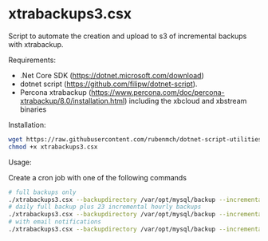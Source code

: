 # xtrabackups3.csx

Script to automate the creation and upload to s3 of incremental backups with xtrabackup.

Requirements:

- .Net Core SDK (https://dotnet.microsoft.com/download)
- dotnet script (https://github.com/filipw/dotnet-script).
- Percona xtrabackup (https://www.percona.com/doc/percona-xtrabackup/8.0/installation.html) including the xbcloud and xbstream binaries

Installation: 

```bash
wget https://raw.githubusercontent.com/rubenmch/dotnet-script-utilities/master/xtrabackups3.csx
chmod +x xtrabackups3.csx
```

Usage:

Create a cron job with one of the following commands

```bash
# full backups only
./xtrabackups3.csx --backupdirectory /var/opt/mysql/backup --incrementalbackups 0 --mysqluser myuser --mysqlpassword mypwd --s3accesskey mykey --s3secretkey mysecret --s3bucket bucket 
# daily full backup plus 23 incremental hourly backups
./xtrabackups3.csx --backupdirectory /var/opt/mysql/backup --incrementalbackups 23 --mysqluser myuser --mysqlpassword mypwd --s3accesskey mykey --s3secretkey mysecret --s3bucket bucket 
# with email notifications
./xtrabackups3.csx --backupdirectory /var/opt/mysql/backup --incrementalbackups 23 --mysqluser myuser --mysqlpassword mypwd --s3accesskey mykey --s3secretkey mysecret --s3bucket bucket --smtpuser myuser --smtppassword mypassword --smtphost smtp.gmail.com --smtpport 587 --smtpfrom me@gmail.com --smtpto you@gmail.com --notifysuccess
```

